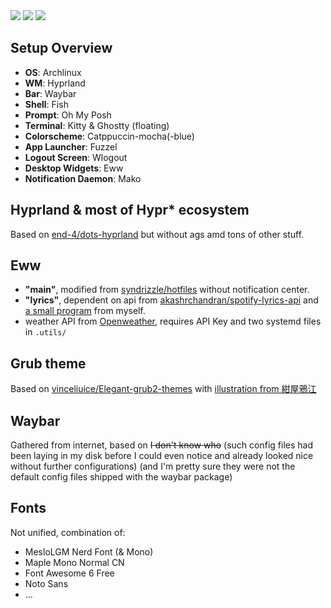 <img src="https://github.com/Uyanide/dotfiles/blob/main/.chores/desktop.jpg?raw=true"/>
<img src="https://github.com/Uyanide/dotfiles/blob/main/.chores/tiling.jpg?raw=true"/>
<img src="https://github.com/Uyanide/dotfiles/blob/main/.chores/grub.jpg?raw=true"/>

## Setup Overview

-   **OS**: Archlinux
-   **WM**: Hyprland
-   **Bar**: Waybar
-   **Shell**: Fish
-   **Prompt**: Oh My Posh
-   **Terminal**: Kitty & Ghostty (floating)
-   **Colorscheme**: Catppuccin-mocha(-blue)
-   **App Launcher**: Fuzzel
-   **Logout Screen**: Wlogout
-   **Desktop Widgets**: Eww
-   **Notification Daemon**: Mako

## Hyprland & most of Hypr\* ecosystem

Based on [end-4/dots-hyprland](https://github.com/end-4/dots-hyprland) but without ags amd tons of other stuff.

## Eww

-   **"main"**, modified from [syndrizzle/hotfiles](https://github.com/syndrizzle/hotfiles/tree/bspwm) without notification center.
-   **"lyrics"**, dependent on api from [akashrchandran/spotify-lyrics-api](https://github.com/akashrchandran/spotify-lyrics-api) and [a small program](https://github.com/Uyanide/spotify-lyrics) from myself.
-   weather API from [Openweather](https://openweathermap.org/), requires API Key and two systemd files in `.utils/`

## Grub theme

Based on [vinceliuice/Elegant-grub2-themes](https://github.com/vinceliuice/Elegant-grub2-themes) with [illustration from 紺屋鴉江](https://www.pixiv.net/artworks/119683453)

## Waybar

Gathered from internet, based on <s>I don't know who</s> (such config files had been laying in my disk before I could even notice and already looked nice without further configurations) (and I'm pretty sure they were not the default config files shipped with the waybar package)

## Fonts

Not unified, combination of:

-   MesloLGM Nerd Font (& Mono)
-   Maple Mono Normal CN
-   Font Awesome 6 Free
-   Noto Sans
-   ...
